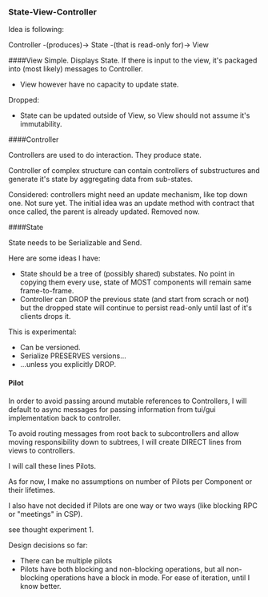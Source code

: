 ### State-View-Controller

Idea is following:

Controller -(produces)-> State -(that is read-only for)-> View

####View
Simple. Displays State. If there is input to the view, it's packaged
into (most likely) messages to Controller.

- View however have no capacity to update state. 

Dropped:
- State can be updated outside of View, so View should not assume it's immutability.


####Controller

Controllers are used to do interaction. They produce state.

Controller of complex structure can contain controllers of substructures
and generate it's state by aggregating data from sub-states.

Considered:
controllers might need an update mechanism, like top down one. Not sure yet. The initial idea was an update method with contract that once called, the parent is already updated. Removed now.

####State

State needs to be Serializable and Send.

Here are some ideas I have:
- State should be a tree of (possibly shared) substates. No point in copying them every use, state of MOST components will remain same frame-to-frame. 
- Controller can DROP the previous state (and start from scrach or not) but 
the dropped state will continue to persist read-only until last of it's clients drops it.

This is experimental:
- Can be versioned.
- Serialize PRESERVES versions...
- ...unless you explicitly DROP.

#### Pilot

In order to avoid passing around mutable references to Controllers, I will default
to async messages for passing information from tui/gui implementation back to controller.

To avoid routing messages from root back to subcontrollers and allow moving responsibility down to subtrees, I will create DIRECT lines from views to controllers.

I will call these lines Pilots.

As for now, I make no assumptions on number of Pilots per Component or their lifetimes.

I also have not decided if Pilots are one way or two ways (like blocking RPC or "meetings" in CSP).

see thought experiment 1.

Design decisions so far:
- There can be multiple pilots
- Pilots have both blocking and non-blocking operations, but all non-blocking operations have a block in mode. For ease of iteration, until I know better. 